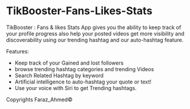 # TikBooster-Fans-Likes-Stats
TikBooster : Fans & likes Stats App gives you the ability to keep track of your profile progress also help your posted videos get more visibility and discoverability using our trending hashtag and our auto-hashtag feature.

Features:
- Keep track of your Gained and lost followers
- browse trending hashtag categories and trending Videos
- Search Related Hashtag by keyword
- Artificial intelligence to auto-hashtag your quote or text!
- Use your voice with Siri to get Trending hashtags.

Copyrights Faraz_Ahmed©
